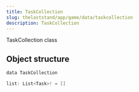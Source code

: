 ```yaml
---
title: TaskCollection
slug: thelaststand/app/game/data/taskcollection
description: TaskCollection
---
```


TaskCollection class

## Object structure

```scala
data TaskCollection

list: List<Task>! = []

```

